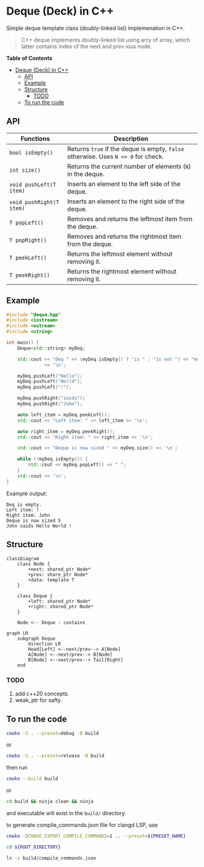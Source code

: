 # Deque (Deck) in C++

Simple deque template class (doubly-linked list) implemenation in C++.

> C++ deque implements doubly-linked list using arry of array, which latter contains index of the next and prev
ious node.

<!-- markdown-toc start - Don't edit this section. Run M-x markdown-toc-refresh-toc -->
**Table of Contents**

- [Deque (Deck) in C++](#deque-deck-in-c)
  - [API](#api)
  - [Example](#example)
  - [Structure](#structure)
    - [TODO](#todo)
  - [To run the code](#to-run-the-code)

<!-- markdown-toc end -->

## API

| Functions                      | Description                                      |
|--------------------------------|--------------------------------------------------|
| `bool isEmpty()`               | Returns `true` if the deque is empty, `false` otherwise. Uses `N <= 0` for check. |
| `int size()`                   | Returns the current number of elements (`N`) in the deque. |
| `void pushLeft(T item)`        | Inserts an element to the left side of the deque. |
| `void pushRight(T item)`       | Inserts an element to the right side of the deque. |
| `T popLeft()`                  | Removes and returns the leftmost item from the deque. |
| `T popRight()`                 | Removes and returns the rightmost item from the deque. |
| `T peekLeft()`                 | Returns the leftmost element without removing it. |
| `T peekRight()`                | Returns the rightmost element without removing it. |

## Example

```cpp
#include "deque.hpp"
#include <iostream>
#include <ostream>
#include <string>

int main() {
    Deque<std::string> myDeq;

    std::cout << "Deq " << (myDeq.isEmpty() ? "is " : "is not ") << "empty."
              << '\n';

    myDeq.pushLeft("Hello");
    myDeq.pushLeft("World");
    myDeq.pushLeft("!");

    myDeq.pushRight("saids");
    myDeq.pushRight("John");

    auto left_item = myDeq.peekLeft();
    std::cout << "Left item: " << left_item << '\n';

    auto right_item = myDeq.peekRight();
    std::cout << "Right item: " << right_item << '\n';

    std::cout << "Deque is now sized " << myDeq.size() << '\n';

    while (!myDeq.isEmpty()) {
        std::cout << myDeq.popLeft() << " ";
    }
    std::cout << '\n';
}
```

Example output:

```
Deq is empty.
Left item: !
Right item: John
Deque is now sized 5
John saids Hello World !
````

## Structure

```mermaid
classDiagram
    class Node {
        +next: shared_ptr Node*
        +prev: share_ptr Node*
        +data: template T
    }
    
    class Deque {
        +left: shared_ptr Node*
        +right: shared_ptr Node*
    }
    
    Node <-- Deque : contains
````

```mermaid
graph LR
    subgraph Deque
        direction LR
        Head[Left] <--next/prev--> A[Node]
        A[Node] <--next/prev--> B[Node]
        B[Node] <--next/prev--> Tail[Right]
    end
```

### TODO

1. add c++20 concepts.
2. weak_ptr for safty.

## To run the code

```bash
cmake -S . --preset=debug -B build
```

or

```bash
cmake -S . --preset=release -B build
```

then run

```bash
cmake --build build
```

or

```bash
cd build && ninja clean && ninja
```

and executable will exist in the `build/` directory.

to generate compile_commands.json file for clangd LSP, use

```bash
cmake -DCMAKE_EXPORT_COMPILE_COMMANDS=1 .. --preset=${PRESET_NAME}

cd ${ROOT_DIRECTORY}

ln -s build/compile_commands.json
```
